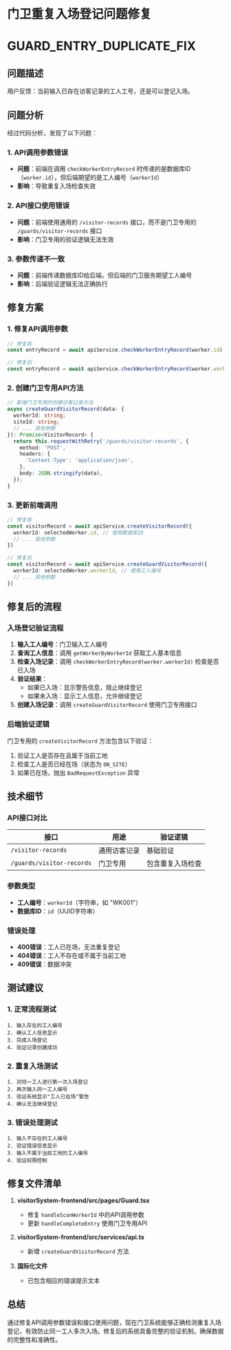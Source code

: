 # 门卫重复入场登记问题修复
# GUARD_ENTRY_DUPLICATE_FIX

## 问题描述

用户反馈：当前输入已存在访客记录的工人工号，还是可以登记入场。

## 问题分析

经过代码分析，发现了以下问题：

### 1. API调用参数错误
- **问题**：前端在调用 `checkWorkerEntryRecord` 时传递的是数据库ID（`worker.id`），但后端期望的是工人编号（`workerId`）
- **影响**：导致重复入场检查失效

### 2. API接口使用错误
- **问题**：前端使用通用的 `/visitor-records` 接口，而不是门卫专用的 `/guards/visitor-records` 接口
- **影响**：门卫专用的验证逻辑无法生效

### 3. 参数传递不一致
- **问题**：前端传递数据库ID给后端，但后端的门卫服务期望工人编号
- **影响**：后端验证逻辑无法正确执行

## 修复方案

### 1. 修复API调用参数
```typescript
// 修复前
const entryRecord = await apiService.checkWorkerEntryRecord(worker.id)

// 修复后
const entryRecord = await apiService.checkWorkerEntryRecord(worker.workerId)
```

### 2. 创建门卫专用API方法
```typescript
// 新增门卫专用的创建访客记录方法
async createGuardVisitorRecord(data: {
  workerId: string;
  siteId: string;
  // ... 其他参数
}): Promise<VisitorRecord> {
  return this.requestWithRetry('/guards/visitor-records', {
    method: 'POST',
    headers: {
      'Content-Type': 'application/json',
    },
    body: JSON.stringify(data),
  });
}
```

### 3. 更新前端调用
```typescript
// 修复前
const visitorRecord = await apiService.createVisitorRecord({
  workerId: selectedWorker.id, // 使用数据库ID
  // ... 其他参数
})

// 修复后
const visitorRecord = await apiService.createGuardVisitorRecord({
  workerId: selectedWorker.workerId, // 使用工人编号
  // ... 其他参数
})
```

## 修复后的流程

### 入场登记验证流程
1. **输入工人编号**：门卫输入工人编号
2. **查询工人信息**：调用 `getWorkerByWorkerId` 获取工人基本信息
3. **检查入场记录**：调用 `checkWorkerEntryRecord(worker.workerId)` 检查是否已入场
4. **验证结果**：
   - 如果已入场：显示警告信息，阻止继续登记
   - 如果未入场：显示工人信息，允许继续登记
5. **创建入场记录**：调用 `createGuardVisitorRecord` 使用门卫专用接口

### 后端验证逻辑
门卫专用的 `createVisitorRecord` 方法包含以下验证：
1. 验证工人是否存在且属于当前工地
2. 检查工人是否已经在场（状态为 `ON_SITE`）
3. 如果已在场，抛出 `BadRequestException` 异常

## 技术细节

### API接口对比
| 接口 | 用途 | 验证逻辑 |
|------|------|----------|
| `/visitor-records` | 通用访客记录 | 基础验证 |
| `/guards/visitor-records` | 门卫专用 | 包含重复入场检查 |

### 参数类型
- **工人编号**：`workerId`（字符串，如 "WK001"）
- **数据库ID**：`id`（UUID字符串）

### 错误处理
- **400错误**：工人已在场，无法重复登记
- **404错误**：工人不存在或不属于当前工地
- **409错误**：数据冲突

## 测试建议

### 1. 正常流程测试
```
1. 输入存在的工人编号
2. 确认工人信息显示
3. 完成入场登记
4. 验证记录创建成功
```

### 2. 重复入场测试
```
1. 对同一工人进行第一次入场登记
2. 再次输入同一工人编号
3. 验证系统显示"工人已在场"警告
4. 确认无法继续登记
```

### 3. 错误处理测试
```
1. 输入不存在的工人编号
2. 验证错误信息显示
3. 输入不属于当前工地的工人编号
4. 验证权限控制
```

## 修复文件清单

1. **visitorSystem-frontend/src/pages/Guard.tsx**
   - 修复 `handleScanWorkerId` 中的API调用参数
   - 更新 `handleCompleteEntry` 使用门卫专用API

2. **visitorSystem-frontend/src/services/api.ts**
   - 新增 `createGuardVisitorRecord` 方法

3. **国际化文件**
   - 已包含相应的错误提示文本

## 总结

通过修复API调用参数错误和接口使用问题，现在门卫系统能够正确检测重复入场登记，有效防止同一工人多次入场。修复后的系统具备完整的验证机制，确保数据的完整性和准确性。
